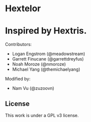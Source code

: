 # Hextelor

Inspired by Hextris.
==========

Contributors:
 - Logan Engstrom (@meadowstream)
 - Garrett Finucane (@garrettdreyfus)
 - Noah Moroze (@nmoroze)
 - Michael Yang (@themichaelyang)
 
Modified by:
 - Nam Vu (@zuzoovn)

## License

This work is under a GPL v3 license.

